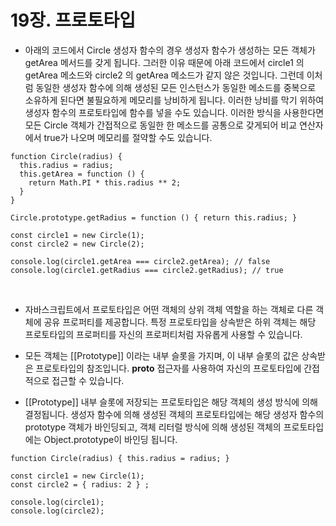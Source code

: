 # 19장. 프로토타입

- 아래의 코드에서 Circle 생성자 함수의 경우 생성자 함수가 생성하는 모든 객체가 getArea 메서드를 갖게 됩니다. 그러한 이유 때문에 아래 코드에서 circle1 의 getArea 메소드와 circle2 의 getArea 메소드가 같지 않은 것입니다. 그런데 이처럼 동일한 생성자 함수에 의해 생성된 모든 인스턴스가 동일한 메소드를 중복으로 소유하게 된다면 불필요하게 메모리를 낭비하게 됩니다. 이러한 낭비를 막기 위하여 생성자 함수의 프로토타입에 함수를 넣을 수도 있습니다. 이러한 방식을 사용한다면 모든 Circle 객체가 간접적으로 동일한 한 메소드를 공통으로 갖게되어 비교 연산자에서 true가 나오며 메모리를 절약할 수도 있습니다.

```
function Circle(radius) {
  this.radius = radius;
  this.getArea = function () {
    return Math.PI * this.radius ** 2;
  }
}

Circle.prototype.getRadius = function () { return this.radius; }

const circle1 = new Circle(1);
const circle2 = new Circle(2);

console.log(circle1.getArea === circle2.getArea); // false
console.log(circle1.getRadius === circle2.getRadius); // true
```

<br />

- 자바스크립트에서 프로토타입은 어떤 객체의 상위 객체 역할을 하는 객체로 다른 객체에 공유 프로퍼티를 제공합니다. 특정 프로토타입을 상속받은 하위 객체는 해당 프로토타입의 프로퍼티를 자신의 프로퍼티처럼 자유롭게 사용할 수 있습니다.

- 모든 객체는 [[Prototype]] 이라는 내부 슬롯을 가지며, 이 내부 슬롯의 값은 상속받은 프로토타입의 참조입니다. __proto__ 접근자를 사용하여 자신의 프로토타입에 간접적으로 접근할 수 있습니다.

- [[Prototype]] 내부 슬롯에 저장되는 프로토타입은 해당 객체의 생성 방식에 의해 결정됩니다. 생성자 함수에 의해 생성된 객체의 프로토타입에는 해당 생성자 함수의 prototype 객체가 바인딩되고, 객체 리터럴 방식에 의해 생성된 객체의 프로토타입에는 Object.prototype이 바인딩 됩니다.

```
function Circle(radius) { this.radius = radius; }

const circle1 = new Circle(1);
const circle2 = { radius: 2 } ;

console.log(circle1);
console.log(circle2);
```

<br />
